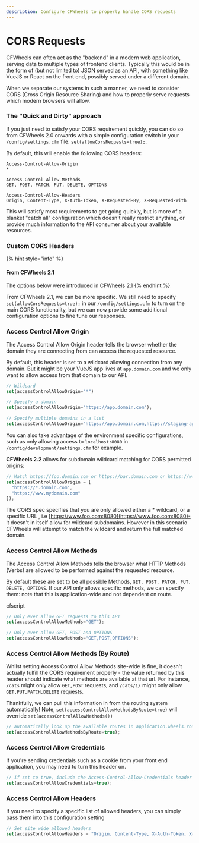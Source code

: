 ```yaml
---
description: Configure CFWheels to properly handle CORS requests
---
```


# CORS Requests

CFWheels can often act as the "backend" in a modern web application, serving data to multiple types of frontend clients. Typically this would be in the form of (but not limited to) JSON served as an API, with something like VueJS or React on the front end, possibly served under a different domain.

When we separate our systems in such a manner, we need to consider CORS (Cross Origin Resource Sharing) and how to properly serve requests which modern browsers will allow.

### The "Quick and Dirty" approach

If you just need to satisfy your CORS requirement quickly, you can do so from CFWheels 2.0 onwards with a simple configuration switch in your `/config/settings.cfm` file: `set(allowCorsRequests=true);`.

By default, this will enable the following CORS headers:

```
Access-Control-Allow-Origin 
*

Access-Control-Allow-Methods 
GET, POST, PATCH, PUT, DELETE, OPTIONS

Access-Control-Allow-Headers
Origin, Content-Type, X-Auth-Token, X-Requested-By, X-Requested-With
```

This will satisfy most requirements to get going quickly, but is more of a blanket "catch all" configuration which doesn't really restrict anything, or provide much information to the API consumer about your available resources.

### Custom CORS Headers

{% hint style="info" %}
#### From CFWheels 2.1

The options below were introduced in CFWheels 2.1
{% endhint %}

From CFWheels 2.1, we can be more specific. We still need to specify `set(allowCorsRequests=true);` in our `/config/settings.cfm` to turn on the main CORS functionality, but we can now provide some additional configuration options to fine tune our responses.

### Access Control Allow Origin

The Access Control Allow Origin header tells the browser whether the domain they are connecting from can access the requested resource.

By default, this header is set to a wildcard allowing connection from any domain. But it might be your VueJS app lives at `app.domain.com` and we only want to allow access from that domain to our API.

```javascript
// Wildcard
set(accessControlAllowOrigin="*")

// Specify a domain
set(accessControlAllowOrigin="https://app.domain.com");

// Specify multiple domains in a list
set(accessControlAllowOrigin="https://app.domain.com,https://staging-app.domain.com");
```

You can also take advantage of the environment specific configurations, such as only allowing access to `localhost:8080` in `/config/development/settings.cfm` for example.

**CFWheels 2.2** allows for subdomain wildcard matching for CORS permitted origins:

```javascript
// Match https://foo.domain.com or https://bar.domain.com or https://www.mydomain.com
set(accessControlAllowOrigin = [
  "https://*.domain.com",
  "https://www.mydomain.com"
]);
```

The CORS spec specifies that you are only allowed either a \* wildcard, or a specific URL , i.e [https://www.foo.com:8080](https://www.foo.com:8080)- it doesn't in itself allow for wildcard subdomains. However in this scenario CFWheels will attempt to match the wildcard and return the full matched domain.

### Access Control Allow Methods

The Access Control Allow Methods tells the browser what HTTP Methods (Verbs) are allowed to be performed against the requested resource.

By default these are set to be all possible Methods, `GET, POST, PATCH, PUT, DELETE, OPTIONS`. If our API only allows specific methods, we can specify them: note that this is application-wide and not dependent on route.

cfscript

```javascript
// Only ever allow GET requests to this API
set(accessControlAllowMethods="GET");

// Only ever allow GET, POST and OPTIONS
set(accessControlAllowMethods="GET,POST,OPTIONS");
```

### Access Control Allow Methods (By Route)

Whilst setting Access Control Allow Methods site-wide is fine, it doesn't actually fulfill the CORS requirement properly - the value returned by this header should indicate what methods are available at that url. For instance, `/cats` might only allow `GET,POST` requests, and `/cats/1/` might only allow `GET,PUT,PATCH,DELETE` requests.

Thankfully, we can pull this information in from the routing system automatically! Note, `set(accessControlAllowMethodsByRoute=true)` will override `set(accessControlAllowMethods())`

```javascript
// automatically look up the available routes in application.wheels.routes and return the valid methods for the requested route
set(accessControlAllowMethodsByRoute=true);
```

### Access Control Allow Credentials

If you're sending credentials such as a cookie from your front end application, you may need to turn this header on.

```javascript
// if set to true, include the Access-Control-Allow-Credentials header
set(accessControlAllowCredentials=true);
```

### Access Control Allow Headers

If you need to specify a specific list of allowed headers, you can simply pass them into this configuration setting

```javascript
// Set site wide allowed headers
set(accessControlAllowHeaders = "Origin, Content-Type, X-Auth-Token, X-Requested-By, X-Requested-With, X-MyHeader")
```
